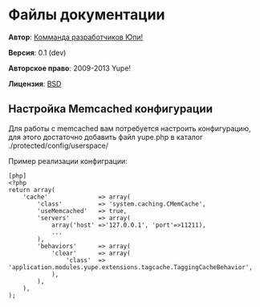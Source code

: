 # Файлы документации #

**Автор**: [Комманда разработчиков Юпи!](http://yupe.ru/feedback/index?from=docs)

**Версия**: 0.1 (dev)

**Авторское право**:  2009-2013 Yupe!

**Лицензия**: [BSD](https://github.com/yupe/yupe/blob/master/LICENSE)

## Настройка Memcached конфигурации ##

Для работы с memcached вам потребуется настроить конфигурацию, для этого достаточно добавить файл
yupe.php в каталог ./protected/config/userspace/


Пример реализации конфиграции:

~~~
[php]
<?php
return array(
    'cache'              => array(
        'class'          => 'system.caching.CMemCache',
        'useMemcached'   => true,
        'servers'        => array(
            array('host' =>'127.0.0.1', 'port'=>11211),
            ...
        ),
        'behaviors'      => array(
            'clear'      => array(
                'class'  => 'application.modules.yupe.extensions.tagcache.TaggingCacheBehavior',
            ),
        ),
    ),
);
~~~